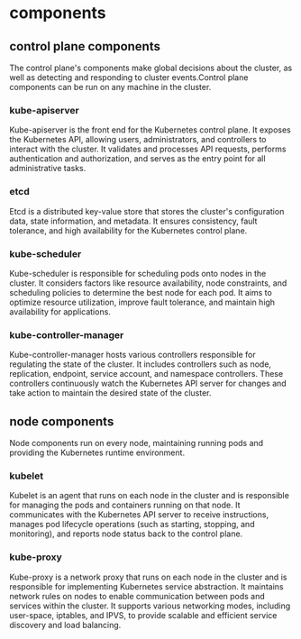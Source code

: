 # components

## control plane components

The control plane's components make global decisions about the cluster, as well as detecting and responding to cluster events.Control plane components can be run on any machine in the cluster.

### kube-apiserver

Kube-apiserver is the front end for the Kubernetes control plane. It exposes the Kubernetes API, allowing users, administrators, and controllers to interact with the cluster. It validates and processes API requests, performs authentication and authorization, and serves as the entry point for all administrative tasks.

### etcd

Etcd is a distributed key-value store that stores the cluster's configuration data, state information, and metadata. It ensures consistency, fault tolerance, and high availability for the Kubernetes control plane.

### kube-scheduler

Kube-scheduler is responsible for scheduling pods onto nodes in the cluster. It considers factors like resource availability, node constraints, and scheduling policies to determine the best node for each pod. It aims to optimize resource utilization, improve fault tolerance, and maintain high availability for applications.

### kube-controller-manager

Kube-controller-manager hosts various controllers responsible for regulating the state of the cluster. It includes controllers such as node, replication, endpoint, service account, and namespace controllers. These controllers continuously watch the Kubernetes API server for changes and take action to maintain the desired state of the cluster.

## node components

Node components run on every node, maintaining running pods and providing the Kubernetes runtime environment.

### kubelet

Kubelet is an agent that runs on each node in the cluster and is responsible for managing the pods and containers running on that node. It communicates with the Kubernetes API server to receive instructions, manages pod lifecycle operations (such as starting, stopping, and monitoring), and reports node status back to the control plane.

### kube-proxy

Kube-proxy is a network proxy that runs on each node in the cluster and is responsible for implementing Kubernetes service abstraction. It maintains network rules on nodes to enable communication between pods and services within the cluster. It supports various networking modes, including user-space, iptables, and IPVS, to provide scalable and efficient service discovery and load balancing.

